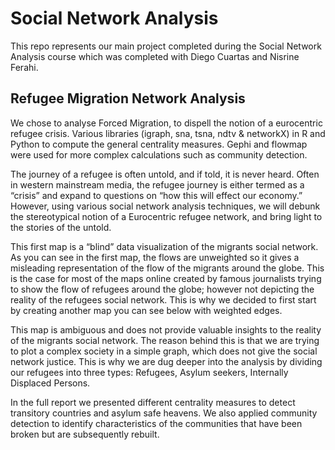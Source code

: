 # Social Network Analysis


This repo represents our main project completed during the Social Network Analysis course which was completed with Diego Cuartas and Nisrine Ferahi. 

## Refugee Migration Network Analysis

We chose to analyse Forced Migration, to dispell the notion of a eurocentric refugee crisis. Various libraries (igraph, sna, tsna, ndtv & networkX) in R and Python to compute the general centrality measures. Gephi and flowmap were used for more complex calculations such as community detection. 


The journey of a refugee is often untold, and if told, it is never heard. Often in western mainstream media, the refugee journey is either termed as a “crisis” and expand to questions on “how this will effect our economy.” However, using various social network analysis techniques, we will debunk the stereotypical notion of a Eurocentric refugee network, and bring light to the stories of the untold.

This first map is a “blind” data visualization of the migrants social network. As you can see in the first map, the flows are unweighted so it gives a misleading representation of the flow of the migrants around the globe. This is the case for most of the maps online created by famous journalists trying to show the flow of refugees around the globe; however not depicting the reality of the refugees social network. This is why we decided to first start by creating another map you can see below with weighted edges.

This map is ambiguous and does not provide valuable insights to the reality of the migrants social network. The reason behind this is that we are trying to plot a complex society in a simple graph, which does not give the social network justice. This is why we are dug deeper into the analysis by dividing our refugees into three types: Refugees, Asylum seekers, Internally Displaced Persons.

In the full report we presented different centrality measures to detect transitory countries and asylum safe heavens. We also applied community detection to identify characteristics of the communities that have been broken but are subsequently rebuilt.
